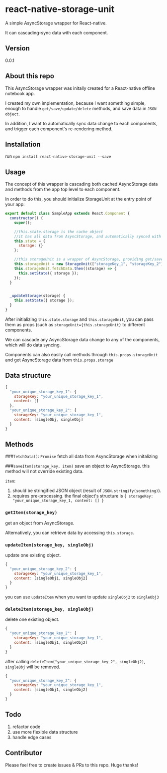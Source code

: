 # react-native-storage-unit
A simple AsyncStorage wrapper for React-native.

It can cascading-sync data with each component.

## Version
0.0.1

## About this repo
This AsyncStorage wrapper was initally created for a React-native offline notebook app.

I created my own implementation, because I want something simple, enough to handle `get/save/update/delete` methods, and save data in `JSON object`.

In addition, I want to automatically sync data change to each components, and trigger each component's re-rendering method.

## Installation
run `npm install react-native-storage-unit --save`

## Usage
The concept of this wrapper is cascading both cached AsyncStorage data and methods
from the app top level to each component.

In order to do this, you should initialize StorageUnit at the entry point of your app:

```javascript
export default class SampleApp extends React.Component {
  constructor() {
    super();

    //this.state.storage is the cache object
    //it has all data from AsyncStorage, and automatically synced with AsyncStorage.
    this.state = {
      storage: {}
    };

    //this storageUnit is a wrapper of AsyncStorage, providing get/save/update/delete methods
    this.storageUnit = new StorageUnit(["storageKey_1", "storageKey_2"], this._updateStorage.bind(this));
    this.storageUnit.fetchData.then((storage) => {
      this.setState({ storage });
    });
  }


  _updateStorage(storage) {
    this.setState({ storage });
  }
}
```
After initializing `this.state.storage` and `this.storageUnit`, you can pass them as props (such as `storageUnit={this.storageUnit}` to different components.

We can cascade any AsyncStorage data change to any of the components, which will do data syncing.

Components can also easily call methods through `this.props.storageUnit` and get AsyncStorage data from `this.props.storage`

## Data structure
```javascript
{
  "your_unique_storage_key_1": {
    storageKey: "your_unique_storage_key_1",
    content: []
  },
  "your_unique_storage_key_2": {
    storageKey: "your_unique_storage_key_1",
    content: [singleObj, singleObj]
  }
}
```

## Methods

###`fetchData()`: `Promise`
fetch all data from AsyncStorage when initalizing

###`saveItem(storage_key, item)`
save an object to AsyncStorage. this method will not override existing data.

`item`:

1. should be stringified JSON object (result of `JSON.stringify(something)`).
2. requires pre-processing. the final object's structure is `{ storageKey: "your_unique_storage_key_1, content: [] }`

### `getItem(storage_key)`
get an object from AsyncStorage.

Alternatively, you can retrieve data by accessing `this.storage`.

### `updateItem(storage_key, singleObj)`
update one existing object.

```javascript
{
  "your_unique_storage_key_2": {
    storageKey: "your_unique_storage_key_1",
    content: [singleObj1, singleObj2]
  }
}
```
you can use `updateItem` when you want to update `singleObj2` to `singleObj3`

### `deleteItem(storage_key, singleObj)`
delete one existing object.

```javascript
{
  "your_unique_storage_key_2": {
    storageKey: "your_unique_storage_key_1",
    content: [singleObj1, singleObj2]
  }
}
```
after calling `deleteItem("your_unique_storage_key_2", singleObj2)`, `singleObj` will be removed.

```javascript
{
  "your_unique_storage_key_2": {
    storageKey: "your_unique_storage_key_1",
    content: [singleObj1, singleObj2]
  }
}
```

## Todo
1. refactor code
2. use more flexible data structure
3. handle edge cases

## Contributor
Please feel free to create issues & PRs to this repo. Huge thanks!
